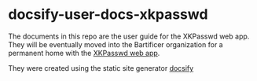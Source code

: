 # docsify-user-docs-xkpasswd

The documents in this repo are the user guide for the XKPasswd web app. They will be eventually moved into the Bartificer organization for a permanent home with the [XKPasswd web app](https://github.com/bartificer/xkpasswd-js).

They were created using the static site generator [docsify](https://docsify.js.org/#/)